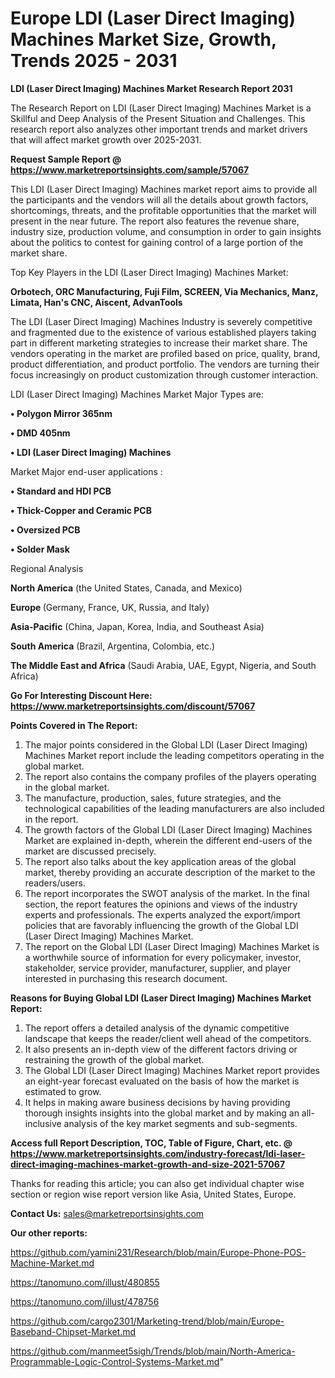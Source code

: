 # Europe LDI (Laser Direct Imaging) Machines Market Size, Growth, Trends 2025 - 2031

<strong>LDI (Laser Direct Imaging) Machines Market Research Report 2031</strong>

The Research Report on LDI (Laser Direct Imaging) Machines Market is a Skillful and Deep Analysis of the Present Situation and Challenges. This research report also analyzes other important trends and market drivers that will affect market growth over 2025-2031.

<strong>Request Sample Report @ <a href=https://www.marketreportsinsights.com/sample/57067>https://www.marketreportsinsights.com/sample/57067</a></strong>

This LDI (Laser Direct Imaging) Machines market report aims to provide all the participants and the vendors will all the details about growth factors, shortcomings, threats, and the profitable opportunities that the market will present in the near future. The report also features the revenue share, industry size, production volume, and consumption in order to gain insights about the politics to contest for gaining control of a large portion of the market share.

Top Key Players in the LDI (Laser Direct Imaging) Machines Market:

<strong>Orbotech, ORC Manufacturing, Fuji Film, SCREEN, Via Mechanics, Manz, Limata, Han&#39;s CNC, Aiscent, AdvanTools</strong>

The LDI (Laser Direct Imaging) Machines Industry is severely competitive and fragmented due to the existence of various established players taking part in different marketing strategies to increase their market share. The vendors operating in the market are profiled based on price, quality, brand, product differentiation, and product portfolio. The vendors are turning their focus increasingly on product customization through customer interaction.

LDI (Laser Direct Imaging) Machines Market Major Types are:

<strong>• Polygon Mirror 365nm

• DMD 405nm

• LDI (Laser Direct Imaging) Machines</strong>

Market Major end-user applications :

<strong>• Standard and HDI PCB

• Thick-Copper and Ceramic PCB

• Oversized PCB

• Solder Mask</strong>

Regional Analysis

</u><strong><b>North America</b></strong> (the United States, Canada, and Mexico)

<strong><b>Europe </b></strong>(Germany, France, UK, Russia, and Italy)

<strong><b>Asia-Pacific</b></strong> (China, Japan, Korea, India, and Southeast Asia)

<strong><b>South America</b></strong> (Brazil, Argentina, Colombia, etc.)

<strong><b>The Middle East and Africa</b></strong> (Saudi Arabia, UAE, Egypt, Nigeria, and South Africa)

<strong>Go For Interesting Discount Here: <a href=https://www.marketreportsinsights.com/discount/57067>https://www.marketreportsinsights.com/discount/57067</a></strong>

<strong>Points Covered in The Report:</strong>
<ol>
  <li>The major points considered in the Global LDI (Laser Direct Imaging) Machines Market report include the leading competitors operating in the global market.</li>
  <li>The report also contains the company profiles of the players operating in the global market.</li>
  <li>The manufacture, production, sales, future strategies, and the technological capabilities of the leading manufacturers are also included in the report.</li>
  <li>The growth factors of the Global LDI (Laser Direct Imaging) Machines Market are explained in-depth, wherein the different end-users of the market are discussed precisely.</li>
  <li>The report also talks about the key application areas of the global market, thereby providing an accurate description of the market to the readers/users.</li>
  <li>The report incorporates the SWOT analysis of the market. In the final section, the report features the opinions and views of the industry experts and professionals. The experts analyzed the export/import policies that are favorably influencing the growth of the Global LDI (Laser Direct Imaging) Machines Market.</li>
  <li>The report on the Global LDI (Laser Direct Imaging) Machines Market is a worthwhile source of information for every policymaker, investor, stakeholder, service provider, manufacturer, supplier, and player interested in purchasing this research document.</li>
</ol>
<strong>Reasons for Buying Global LDI (Laser Direct Imaging) Machines Market Report:</strong>

<ol>
  <li>The report offers a detailed analysis of the dynamic competitive landscape that keeps the reader/client well ahead of the competitors.</li>
  <li>It also presents an in-depth view of the different factors driving or restraining the growth of the global market.</li>
  <li>The Global LDI (Laser Direct Imaging) Machines Market report provides an eight-year forecast evaluated on the basis of how the market is estimated to grow.</li>
  <li>It helps in making aware business decisions by having providing thorough insights insights into the global market and by making an all-inclusive analysis of the key market segments and sub-segments.</li>
</ol>
<strong>Access full Report Description, TOC, Table of Figure, Chart, etc. @ <a href=https://www.marketreportsinsights.com/industry-forecast/ldi-laser-direct-imaging-machines-market-growth-and-size-2021-57067>https://www.marketreportsinsights.com/industry-forecast/ldi-laser-direct-imaging-machines-market-growth-and-size-2021-57067</a></strong>


Thanks for reading this article; you can also get individual chapter wise section or region wise report version like Asia, United States, Europe.

<strong>Contact Us:</strong>
sales@marketreportsinsights.com

<strong>Our other reports:</strong>

<a href=https://github.com/yamini231/Research/blob/main/Europe-Phone-POS-Machine-Market.md>https://github.com/yamini231/Research/blob/main/Europe-Phone-POS-Machine-Market.md</a>

<a href=https://tanomuno.com/illust/480855>https://tanomuno.com/illust/480855</a>

<a href=https://tanomuno.com/illust/478756>https://tanomuno.com/illust/478756</a>

<a href=https://github.com/cargo2301/Marketing-trend/blob/main/Europe-Baseband-Chipset-Market.md>https://github.com/cargo2301/Marketing-trend/blob/main/Europe-Baseband-Chipset-Market.md</a>

<a href=https://github.com/manmeet5sigh/Trends/blob/main/North-America-Programmable-Logic-Control-Systems-Market.md>https://github.com/manmeet5sigh/Trends/blob/main/North-America-Programmable-Logic-Control-Systems-Market.md</a>"
